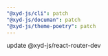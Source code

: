 ```yaml
---
"@xyd-js/cli": patch
"@xyd-js/documan": patch
"@xyd-js/theme-poetry": patch
---
```


update @xyd-js/react-router-dev

